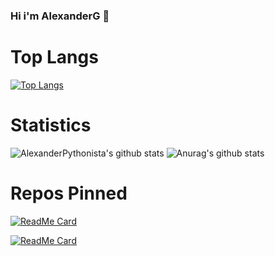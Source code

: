 ### Hi i'm AlexanderG 🥇


# Top Langs
[![Top Langs](https://github-readme-stats.vercel.app/api/top-langs/?username=AlexanderPythonista&layout=compact&theme=dracula)](https://github.com/AlexanderPythonista/github-readme-stats)

# Statistics


![AlexanderPythonista's github stats](https://github-readme-stats.vercel.app/api?username=AlexanderPythonista&show_icons=true&theme=dracula)
![Anurag's github stats](https://github-readme-stats.vercel.app/api?username=anuraghazra&show_icons=true&theme=radical)


# Repos Pinned
[![ReadMe Card](https://github-readme-stats.vercel.app/api/pin/?username=AlexanderPythonista&repo=php_mysql_crud&theme=dracula)](https://github.com/AlexanderPythonista/php_mysql_crud)

[![ReadMe Card](https://github-readme-stats.vercel.app/api/pin/?username=AlexanderPythonista&repo=App-Task&theme=dracula)](https://github.com/AlexanderPythonista/App-Task)

<!--
**AlexanderG-Developers/AlexanderG-Developers** is a ✨ _special_ ✨ repository because its `README.md` (this file) appears on your GitHub profile.

Here are some ideas to get you started:

- 🔭 I’m currently working on ...
- 🌱 I’m currently learning ...
- 👯 I’m looking to collaborate on ...
- 🤔 I’m looking for help with ...
- 💬 Ask me about ...
- 📫 How to reach me: ...
- 😄 Pronouns: ...
- ⚡ Fun fact: ...
-->
